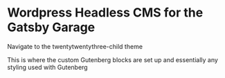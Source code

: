 <h1>Wordpress Headless CMS for the Gatsby Garage</h1>

<p>Navigate to the twentytwentythree-child theme</p>

<p>This is where the custom Gutenberg blocks are set up and essentially any styling used with Gutenberg</p>

